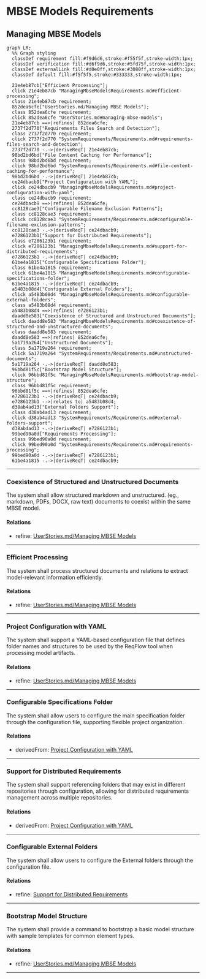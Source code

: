 # MBSE Models Requirements

## Managing MBSE Models
```mermaid
graph LR;
  %% Graph styling
  classDef requirement fill:#f9d6d6,stroke:#f55f5f,stroke-width:1px;
  classDef verification fill:#d6f9d6,stroke:#5fd75f,stroke-width:1px;
  classDef externalLink fill:#d0e0ff,stroke:#3080ff,stroke-width:1px;
  classDef default fill:#f5f5f5,stroke:#333333,stroke-width:1px;

  21e4eb87cb["Efficient Processing"];
  click 21e4eb87cb "ManagingMbseModelsRequirements.md#efficient-processing";
  class 21e4eb87cb requirement;
  852dea6cfe["UserStories.md/Managing MBSE Models"];
  class 852dea6cfe requirement;
  click 852dea6cfe "UserStories.md#managing-mbse-models";
  21e4eb87cb ==>|refines| 852dea6cfe;
  2737f2d770["Requirements Files Search and Detection"];
  class 2737f2d770 requirement;
  click 2737f2d770 "SystemRequirements/Requirements.md#requirements-files-search-and-detection";
  2737f2d770 -.->|deriveReqT| 21e4eb87cb;
  98bd2bd6bd["File Content Caching for Performance"];
  class 98bd2bd6bd requirement;
  click 98bd2bd6bd "SystemRequirements/Requirements.md#file-content-caching-for-performance";
  98bd2bd6bd -.->|deriveReqT| 21e4eb87cb;
  ce24dbacb9["Project Configuration with YAML"];
  click ce24dbacb9 "ManagingMbseModelsRequirements.md#project-configuration-with-yaml";
  class ce24dbacb9 requirement;
  ce24dbacb9 ==>|refines| 852dea6cfe;
  cc8128cae3["Configurable Filename Exclusion Patterns"];
  class cc8128cae3 requirement;
  click cc8128cae3 "SystemRequirements/Requirements.md#configurable-filename-exclusion-patterns";
  cc8128cae3 -.->|deriveReqT| ce24dbacb9;
  e7286123b1["Support for Distributed Requirements"];
  class e7286123b1 requirement;
  click e7286123b1 "ManagingMbseModelsRequirements.md#support-for-distributed-requirements";
  e7286123b1 -.->|deriveReqT| ce24dbacb9;
  61be4a1815["Configurable Specifications Folder"];
  class 61be4a1815 requirement;
  click 61be4a1815 "ManagingMbseModelsRequirements.md#configurable-specifications-folder";
  61be4a1815 -.->|deriveReqT| ce24dbacb9;
  a5483b08d4["Configurable External Folders"];
  click a5483b08d4 "ManagingMbseModelsRequirements.md#configurable-external-folders";
  class a5483b08d4 requirement;
  a5483b08d4 ==>|refines| e7286123b1;
  daadd8e583["Coexistence of Structured and Unstructured Documents"];
  click daadd8e583 "ManagingMbseModelsRequirements.md#coexistence-of-structured-and-unstructured-documents";
  class daadd8e583 requirement;
  daadd8e583 ==>|refines| 852dea6cfe;
  5a1719a264["Unstructured Documents"];
  class 5a1719a264 requirement;
  click 5a1719a264 "SystemRequirements/Requirements.md#unstructured-documents";
  5a1719a264 -.->|deriveReqT| daadd8e583;
  96bbd81f5c["Bootstrap Model Structure"];
  click 96bbd81f5c "ManagingMbseModelsRequirements.md#bootstrap-model-structure";
  class 96bbd81f5c requirement;
  96bbd81f5c ==>|refines| 852dea6cfe;
  e7286123b1 -.->|deriveReqT| ce24dbacb9;
  e7286123b1 -->|relates to| a5483b08d4;
  d38ab4ad13["External Folders Support"];
  class d38ab4ad13 requirement;
  click d38ab4ad13 "SystemRequirements/Requirements.md#external-folders-support";
  d38ab4ad13 -.->|deriveReqT| e7286123b1;
  99bed90a0d["Requirements Processing"];
  class 99bed90a0d requirement;
  click 99bed90a0d "SystemRequirements/Requirements.md#requirements-processing";
  99bed90a0d -.->|deriveReqT| e7286123b1;
  61be4a1815 -.->|deriveReqT| ce24dbacb9;
```

---

### Coexistence of Structured and Unstructured Documents
The system shall allow structured markdown and unstructured. (eg., markdown, PDFs, DOCX, raw text) documents to coexist within the same MBSE model.

#### Relations
  * refine: [UserStories.md/Managing MBSE Models](UserStories.md#managing-mbse-models)

---

### Efficient Processing
The system shall process structured documents and relations to extract model-relevant information efficiently.

#### Relations
  * refine: [UserStories.md/Managing MBSE Models](UserStories.md#managing-mbse-models)

---

### Project Configuration with YAML
The system shall support a YAML-based configuration file that defines folder names and structures to be used by the ReqFlow tool when processing model artifacts.

#### Relations
  * refine: [UserStories.md/Managing MBSE Models](UserStories.md#managing-mbse-models)

---

### Configurable Specifications Folder

The system shall allow users to configure the main specification folder through the configuration file, supporting flexible project organization.

#### Relations
  * derivedFrom: [Project Configuration with YAML](#project-configuration-with-yaml)

---

### Support for Distributed Requirements
The system shall support referencing folders that may exist in different repositories through configuration, allowing for distributed requirements management across multiple repositories.

#### Relations
  * derivedFrom: [Project Configuration with YAML](#project-configuration-with-yaml)

---

### Configurable External Folders
The system shall allow users to configure the External folders through the configuration file.

#### Relations
  * refine: [Support for Distributed Requirements](#support-for-distributed-requirements)

---

### Bootstrap Model Structure
The system shall provide a command to bootstrap a basic model structure with sample templates for common element types.

#### Relations
  * refine: [UserStories.md/Managing MBSE Models](UserStories.md#managing-mbse-models)

---